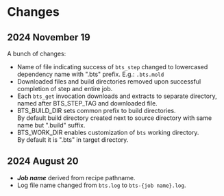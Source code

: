 # Changes
## 2024 November 19
A bunch of changes:
* Name of file indicating success of `bts_step` changed to
  lowercased dependency name with ".bts" prefix. E.g.: `.bts.mold`
* Downloaded files and build directories removed
  upon successful completion of step and entire job.
* Each `bts_get` invocation downloads and extracts to separate directory,
  named after BTS_STEP_TAG and downloaded file.
* BTS_BUILD_DIR sets common prefix to build directories.  
  By default build directory created next to source directory 
  with same name but ".build" suffix.
* BTS_WORK_DIR enables customization of `bts` working directory.  
  By default it is ".bts" in target directory. 
## 2024 August 20
* ___Job name___ derived from recipe pathname.
* Log file name changed from `bts.log` to `bts-{job name}.log`.